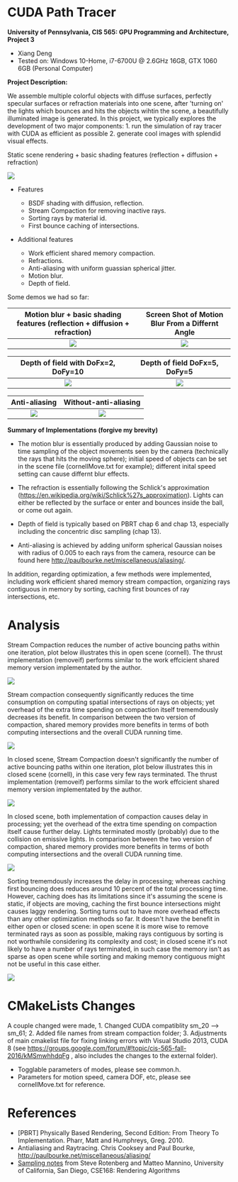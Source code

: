 CUDA Path Tracer
================

**University of Pennsylvania, CIS 565: GPU Programming and Architecture, Project 3** 

* Xiang Deng
* Tested on:  Windows 10-Home, i7-6700U @ 2.6GHz 16GB, GTX 1060 6GB (Personal Computer)

**Project Description:**

We assemble multiple colorful objects with diffuse surfaces, perfectly specular surfaces or refraction materials into one scene, after 'turning on' the lights which bounces and hits the objects wihtin the scene,
a beautifully illuminated image is generated.
In this project, we typically explores the development of two major components: 1. run the simulation of ray tracer with CUDA as efficient as possible 2. generate cool images with splendid visual effects.

 Static scene rendering + basic shading features (reflection + diffusion + refraction)
 
 ![](img/beforeblur.png)
 
* Features
  * BSDF shading with diffusion, reflection.
  * Stream Compaction for removing inactive rays.
  * Sorting rays by material id.
  * First bounce caching of intersections.


* Additional features
  * Work efficient shared memory compaction.
  * Refractions.
  * Anti-aliasing with uniform guassian spherical jitter.
  * Motion blur.
  * Depth of field. 

Some demos we had so far: 
  
Motion blur + basic shading features (reflection + diffusion + refraction) |  Screen Shot of Motion Blur From a Differnt Angle |
:-------------------------:|:-------------------------: 
 ![](img/blur3.gif) |![](img/coolblur.png) 






Depth of field with DoFx=2, DoFy=10 |Depth of field DoFx=5, DoFy=5
:-------------------------:|:-------------------------:
![](img/DOF1.png) | ![](img/DOF2.png)



 Anti-aliasing |  Without-anti-aliasing
 :-------------------------:|:-------------------------: 
![](img/AA.gif) | ![](img/noAA.gif)

**Summary of Implementations (forgive my brevity)**

* The motion blur is essentially produced by adding Gaussian noise to time sampling of the object movements seen by the camera (technically the rays that hits the moving sphere); initial speed of objects can be set in the 
scene file (cornellMove.txt for example); different inital speed setting can cause differnt blur effects.

* The refraction is essentially following the Schlick's approximation (https://en.wikipedia.org/wiki/Schlick%27s_approximation). Lights can either be reflected by the surface or  enter and bounces
inside the ball, or come out again.

* Depth of field is typically based on PBRT chap 6 and chap 13, especially including the concentric disc sampling (chap 13).

* Anti-aliasing is achieved by adding uniform spherical Gaussian noises with radius of 0.005 to each rays from the camera, resource can be found here http://paulbourke.net/miscellaneous/aliasing/.

In addition, regarding optimization, a few methods were implemented, including work efficient shared memory stream compaction, organizing rays contiguous in memory by sorting, caching first bounces of ray intersections, etc.
 


# Analysis

Stream Compaction reduces the number of active bouncing paths within one iteration, plot below illustrates this in open scene (cornell).
The thrust implementation (removeif) performs similar to the work effcicient shared memory version implementated by the author.

![](charts/1.PNG)

Stream compaction consequently significantly reduces the time consumption on computing spatial intersections of rays on objects; yet overhead of the extra
time spending on compaction itself trememdously decreases its benefit.
In comparison between the two version of compaction, shared memory provides more benefits in terms of both computing intersections and the overall CUDA running time.


![](charts/2.PNG)

In closed scene, Stream Compaction doesn't significantly the number of active bouncing paths within one iteration, plot below illustrates this in closed scene (cornell), in this case very few
rays terminated.
The thrust implementation (removeif) performs similar to the work effcicient shared memory version implementated by the author.

![](charts/3.PNG)

In closed scene, both implementation of compaction causes delay in processing; yet the overhead of the extra
time spending on compaction itself cause further delay. Lights terminated mostly (probably) due to the collision on emissive lights.
In comparison between the two version of compaction, shared memory provides more benefits in terms of both computing intersections and the overall CUDA running time.

![](charts/4.PNG)

Sorting trememdously increases the delay in processing; whereas caching first bouncing does reduces around 10 percent of the total processing time.
However, caching does has its limitations since it's assuming the scene is static, if objects are moving, caching the first bounce intersections might causes laggy rendering.
Sorting turns out to have more overhead effects than any other optimization methods so far. It doesn't have the benefit in either open or closed scene: in open scene it is more wise to remove 
terminated rays as soon as possible, making rays contiguous by sorting is not worthwhile considering its complexity and cost; in closed scene it's not likely to have a number of rays terminated,
in such case the memory isn't as sparse as open scene while sorting and making memory contiguous might not be useful in this case either.

![](charts/5.PNG)

# CMakeLists Changes

A couple changed were made, 1. Changed CUDA compatiblity sm_20 --> sm_61; 2. Added file names from stream compaction folder; 3. Adjustments of main cmakelist file 
for fixing linking errors with Visual Studio 2013, CUDA 8 (see https://groups.google.com/forum/#!topic/cis-565-fall-2016/kMSmwhhdqFg , also includes the changes to the 
external folder).

* Togglable parameters of modes, please see common.h.
* Parameters for motion speed, camera DOF, etc, please see cornellMove.txt for reference.

# References

* [PBRT] Physically Based Rendering, Second Edition: From Theory To Implementation. Pharr, Matt and Humphreys, Greg. 2010.
* Antialiasing and Raytracing. Chris Cooksey and Paul Bourke, http://paulbourke.net/miscellaneous/aliasing/
* [Sampling notes](http://graphics.ucsd.edu/courses/cse168_s14/) from Steve Rotenberg and Matteo Mannino, University of California, San Diego, CSE168: Rendering Algorithms